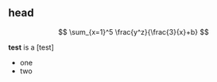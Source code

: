<script src="https://cdn.jsdelivr.net/npm/katex-copytex@latest/dist/katex-copytex.min.js"></script>
<link href="https://cdn.jsdelivr.net/npm/katex-copytex@latest/dist/katex-copytex.min.css" rel="stylesheet" type="text/css">    

## head

$$
\sum_{x=1}^5 \frac{y^z}{\frac{3}{x}+b}
$$

**test** is a [test]

- one
- two


